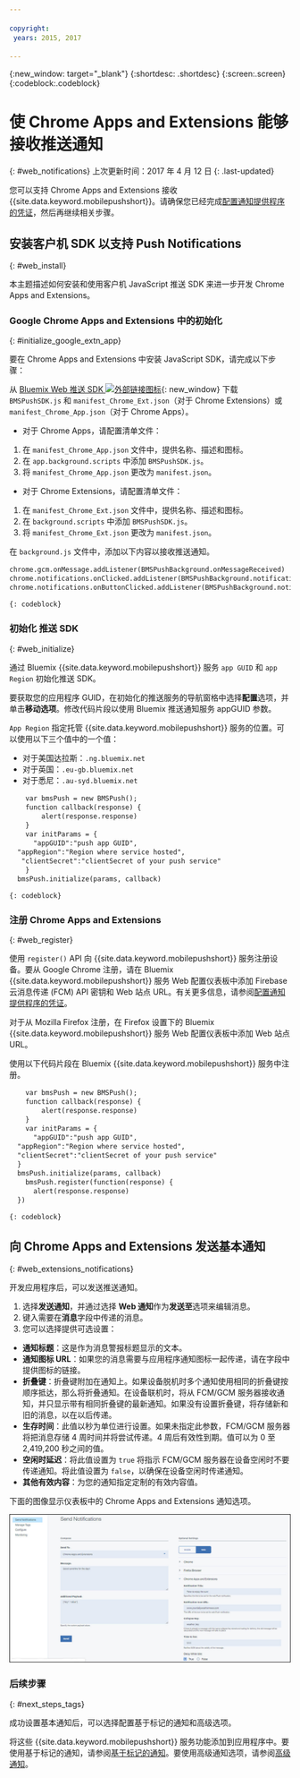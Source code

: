 ```yaml
---

copyright:
 years: 2015, 2017

---
```


{:new_window: target="_blank"}
{:shortdesc: .shortdesc}
{:screen:.screen}
{:codeblock:.codeblock}

# 使 Chrome Apps and Extensions 能够接收推送通知
{: #web_notifications}
上次更新时间：2017 年 4 月 12 日
{: .last-updated}

您可以支持 Chrome Apps and Extensions 接收 {{site.data.keyword.mobilepushshort}}。请确保您已经完成[配置通知提供程序的凭证](t__main_push_config_provider.html)，然后再继续相关步骤。

## 安装客户机 SDK 以支持 Push Notifications
{: #web_install}

本主题描述如何安装和使用客户机 JavaScript 推送 SDK 来进一步开发 Chrome Apps and Extensions。

### Google Chrome Apps and Extensions 中的初始化
{: #initialize_google_extn_app}

要在 Chrome Apps and Extensions 中安装 JavaScript SDK，请完成以下步骤：

从 [Bluemix Web 推送 SDK ![外部链接图标](../../icons/launch-glyph.svg "外部链接图标")](https://codeload.github.com/ibm-bluemix-mobile-services/bms-clientsdk-javascript-webpush/zip/master){: new_window} 下载 `BMSPushSDK.js` 和 `manifest_Chrome_Ext.json`（对于 Chrome Extensions）或 `manifest_Chrome_App.json`（对于 Chrome Apps）。



- 对于 Chrome Apps，请配置清单文件：
 1. 在 `manifest_Chrome_App.json` 文件中，提供名称、描述和图标。
 2. 在 `app.background.scripts` 中添加 `BMSPushSDK.js`。
 3. 将 `manifest_Chrome_App.json` 更改为 `manifest.json`。

- 对于 Chrome Extensions，请配置清单文件：
 1. 在 `manifest_Chrome_Ext.json` 文件中，提供名称、描述和图标。
 2. 在 `background.scripts` 中添加 `BMSPushSDK.js`。
 3. 将 `manifest_Chrome_Ext.json` 更改为 `manifest.json`。

在 `background.js` 文件中，添加以下内容以接收推送通知。 
```
chrome.gcm.onMessage.addListener(BMSPushBackground.onMessageReceived)
chrome.notifications.onClicked.addListener(BMSPushBackground.notification_onClicked);
chrome.notifications.onButtonClicked.addListener(BMSPushBackground.notifiation_buttonClicked); 
```
	{: codeblock}



### 初始化 推送 SDK 
{: #web_initialize}

通过 Bluemix {{site.data.keyword.mobilepushshort}} 服务 `app GUID` 和 `app Region` 初始化推送 SDK。  

要获取您的应用程序 GUID，在初始化的推送服务的导航窗格中选择**配置**选项，并单击**移动选项**。修改代码片段以使用 Bluemix 推送通知服务 appGUID 参数。 

`App Region` 指定托管 {{site.data.keyword.mobilepushshort}} 服务的位置。可以使用以下三个值中的一个值：

 - 对于美国达拉斯：`.ng.bluemix.net`
 - 对于英国：`.eu-gb.bluemix.net`
 - 对于悉尼：`.au-syd.bluemix.net`

```
    var bmsPush = new BMSPush();
    function callback(response) {
        alert(response.response)
    }
    var initParams = {
      "appGUID":"push app GUID",
  "appRegion":"Region where service hosted",
   "clientSecret":"clientSecret of your push service"
    }
  bmsPush.initialize(params, callback)
```
	{: codeblock}

### 注册 Chrome Apps and Extensions
{: #web_register}

使用 `register()` API 向 {{site.data.keyword.mobilepushshort}} 服务注册设备。要从 Google Chrome 注册，请在 Bluemix {{site.data.keyword.mobilepushshort}} 服务 Web 配置仪表板中添加 Firebase 云消息传递 (FCM) API 密钥和 Web 站点 URL。有关更多信息，请参阅[配置通知提供程序的凭证](t__main_push_config_provider.html)。 

对于从 Mozilla Firefox 注册，在 Firefox 设置下的 Bluemix {{site.data.keyword.mobilepushshort}} 服务 Web 配置仪表板中添加 Web 站点 URL。

使用以下代码片段在 Bluemix {{site.data.keyword.mobilepushshort}} 服务中注册。
```
    var bmsPush = new BMSPush();
    function callback(response) {
        alert(response.response)
    }
    var initParams = {
      "appGUID":"push app GUID",
  "appRegion":"Region where service hosted",
  "clientSecret":"clientSecret of your push service"
  }
  bmsPush.initialize(params, callback)
    bmsPush.register(function(response) {
      alert(response.response)
  })
```
    {: codeblock}


## 向 Chrome Apps and Extensions 发送基本通知 
{: #web_extensions_notifications}

开发应用程序后，可以发送推送通知。 

1. 选择**发送通知**，并通过选择 **Web 通知**作为**发送至**选项来编辑消息。 
2. 键入需要在**消息**字段中传递的消息。
3. 您可以选择提供可选设置：
  - **通知标题**：这是作为消息警报标题显示的文本。
  - **通知图标 URL**：如果您的消息需要与应用程序通知图标一起传递，请在字段中提供图标的链接。
  - **折叠键**：折叠键附加在通知上。如果设备脱机时多个通知使用相同的折叠键按顺序抵达，那么将折叠通知。在设备联机时，将从 FCM/GCM 服务器接收通知，并只显示带有相同折叠键的最新通知。如果没有设置折叠键，将存储新和旧的消息，以在以后传递。
  - **生存时间**：此值以秒为单位进行设置。如果未指定此参数，FCM/GCM 服务器将把消息存储 4 周时间并将尝试传递。4 周后有效性到期。值可以为 0 至 2,419,200 秒之间的值。
  - **空闲时延迟**：将此值设置为 `true` 将指示 FCM/GCM 服务器在设备空闲时不要传递通知。将此值设置为 `false`，以确保在设备空闲时传递通知。
  - **其他有效内容**：为您的通知指定定制的有效内容值。

下面的图像显示仪表板中的 Chrome Apps and Extensions 通知选项。

  ![“通知”屏幕](images/push_chrome_extns.jpg)
  
### 后续步骤
{: #next_steps_tags}

成功设置基本通知后，可以选择配置基于标记的通知和高级选项。

将这些 {{site.data.keyword.mobilepushshort}} 服务功能添加到应用程序中。要使用基于标记的通知，请参阅[基于标记的通知](c_tag_basednotifications.html)。要使用高级通知选项，请参阅[高级通知](t_advance_badge_sound_payload.html)。



